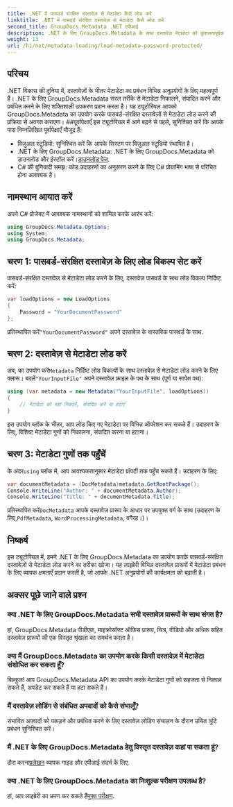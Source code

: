 ```yaml
---
title: .NET में पासवर्ड संरक्षित दस्तावेज़ से मेटाडेटा कैसे लोड करें
linktitle: .NET में पासवर्ड संरक्षित दस्तावेज़ से मेटाडेटा कैसे लोड करें
second_title: GroupDocs.Metadata .NET एपीआई
description: .NET के लिए GroupDocs.Metadata के साथ दस्तावेज़ मेटाडेटा को कुशलतापूर्वक प्रबंधित करना सीखें। अपने .NET अनुप्रयोगों में मेटाडेटा को सहजता से निकालें, संपादित करें और संभालें।
weight: 13
url: /hi/net/metadata-loading/load-metadata-password-protected/
---
```

## परिचय
.NET विकास की दुनिया में, दस्तावेज़ों के भीतर मेटाडेटा का प्रबंधन विभिन्न अनुप्रयोगों के लिए महत्वपूर्ण है। .NET के लिए GroupDocs.Metadata सरल तरीके से मेटाडेटा निकालने, संपादित करने और प्रबंधित करने के लिए शक्तिशाली उपकरण प्रदान करता है। यह ट्यूटोरियल आपको GroupDocs.Metadata का उपयोग करके पासवर्ड-संरक्षित दस्तावेज़ों से मेटाडेटा लोड करने की प्रक्रिया से अवगत कराएगा।
##पूर्वापेक्षाएँ
इस ट्यूटोरियल में आगे बढ़ने से पहले, सुनिश्चित करें कि आपके पास निम्नलिखित पूर्वापेक्षाएँ मौजूद हैं:
- विज़ुअल स्टूडियो: सुनिश्चित करें कि आपके सिस्टम पर विज़ुअल स्टूडियो स्थापित है।
-  .NET के लिए GroupDocs.Metadata: .NET के लिए GroupDocs.Metadata को डाउनलोड और इंस्टॉल करें।[डाउनलोड पेज](https://releases.groupdocs.com/metadata/net/).
- C# की बुनियादी समझ: कोड उदाहरणों का अनुसरण करने के लिए C# प्रोग्रामिंग भाषा से परिचित होना आवश्यक है।

## नामस्थान आयात करें
अपने C# प्रोजेक्ट में आवश्यक नामस्थानों को शामिल करके आरंभ करें:
```csharp
using GroupDocs.Metadata.Options;
using System;
using GroupDocs.Metadata;
```
## चरण 1: पासवर्ड-संरक्षित दस्तावेज़ के लिए लोड विकल्प सेट करें
पासवर्ड-संरक्षित दस्तावेज़ से मेटाडेटा लोड करने के लिए, दस्तावेज़ पासवर्ड के साथ लोड विकल्प निर्दिष्ट करें:
```csharp
var loadOptions = new LoadOptions
{
    Password = "YourDocumentPassword"
};
```
 प्रतिस्थापित करें`"YourDocumentPassword"` अपने दस्तावेज़ के वास्तविक पासवर्ड के साथ.
## चरण 2: दस्तावेज़ से मेटाडेटा लोड करें
 अब, का उपयोग करें`Metadata` निर्दिष्ट लोड विकल्पों के साथ दस्तावेज़ से मेटाडेटा लोड करने के लिए क्लास। बदलें`"YourInputFile"` अपने दस्तावेज़ फ़ाइल के पथ के साथ (पूर्ण या सापेक्ष पथ):
```csharp
using (var metadata = new Metadata("YourInputFile", loadOptions))
{
    // मेटाडेटा को यहां निकालें, संपादित करें या हटाएं
}
```
इस उपयोग ब्लॉक के भीतर, आप लोड किए गए मेटाडेटा पर विभिन्न ऑपरेशन कर सकते हैं। उदाहरण के लिए, विशिष्ट मेटाडेटा गुणों को निकालना, संपादित करना या हटाना।
## चरण 3: मेटाडेटा गुणों तक पहुँचें
 के अंदर`using` ब्लॉक में, आप आवश्यकतानुसार मेटाडेटा प्रॉपर्टी तक पहुँच सकते हैं। उदाहरण के लिए:
```csharp
var documentMetadata = (DocMetadata)metadata.GetRootPackage();
Console.WriteLine("Author: " + documentMetadata.Author);
Console.WriteLine("Title: " + documentMetadata.Title);
```
 प्रतिस्थापित करें`DocMetadata` आपके दस्तावेज़ प्रारूप के आधार पर उपयुक्त वर्ग के साथ (उदाहरण के लिए,`PdfMetadata`, `WordProcessingMetadata`, वगैरह।)।

## निष्कर्ष
इस ट्यूटोरियल में, हमने .NET के लिए GroupDocs.Metadata का उपयोग करके पासवर्ड-संरक्षित दस्तावेज़ों से मेटाडेटा लोड करने का तरीका खोजा। यह लाइब्रेरी विभिन्न दस्तावेज़ प्रारूपों में मेटाडेटा प्रबंधन के लिए व्यापक क्षमताएँ प्रदान करती है, जो आपके .NET अनुप्रयोगों की कार्यक्षमता को बढ़ाती है।

## अक्सर पूछे जाने वाले प्रश्न
### क्या .NET के लिए GroupDocs.Metadata सभी दस्तावेज़ प्रारूपों के साथ संगत है?
हां, GroupDocs.Metadata पीडीएफ, माइक्रोसॉफ्ट ऑफिस प्रारूप, चित्र, वीडियो और अधिक सहित दस्तावेज़ प्रारूपों की एक विस्तृत श्रृंखला का समर्थन करता है।
### क्या मैं GroupDocs.Metadata का उपयोग करके किसी दस्तावेज़ में मेटाडेटा संशोधित कर सकता हूँ?
बिल्कुल! आप GroupDocs.Metadata API का उपयोग करके मेटाडेटा गुणों को सहजता से निकाल सकते हैं, अपडेट कर सकते हैं या हटा सकते हैं।
### मैं दस्तावेज़ लोडिंग से संबंधित अपवादों को कैसे संभालूँ?
संभावित अपवादों को पकड़ने और प्रबंधित करने के लिए दस्तावेज़ लोडिंग संचालन के दौरान उचित त्रुटि प्रबंधन सुनिश्चित करें।
### मैं .NET के लिए GroupDocs.Metadata हेतु विस्तृत दस्तावेज़ कहां पा सकता हूं?
 दौरा करना[प्रलेखन](https://tutorials.groupdocs.com/metadata/net/) व्यापक गाइड और एपीआई संदर्भ के लिए.
### क्या .NET के लिए GroupDocs.Metadata का निःशुल्क परीक्षण उपलब्ध है?
 हां, आप लाइब्रेरी का भ्रमण कर सकते हैं[मुफ्त परीक्षण](https://releases.groupdocs.com/).